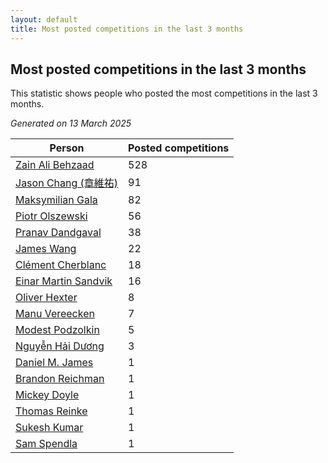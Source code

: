 ```yaml
---
layout: default
title: Most posted competitions in the last 3 months
---
```

## Most posted competitions in the last 3 months
This statistic shows people who posted the most competitions in the last 3 months.

*Generated on 13 March 2025*

| Person | Posted competitions |
| --- | --- |
| [Zain Ali Behzaad](https://www.worldcubeassociation.org/persons/2019BEHZ01) | 528 |
| [Jason Chang (章維祐)](https://www.worldcubeassociation.org/persons/2023CHAN15) | 91 |
| [Maksymilian Gala](https://www.worldcubeassociation.org/persons/2022GALA01) | 82 |
| [Piotr Olszewski](https://www.worldcubeassociation.org/persons/2013OLSZ02) | 56 |
| [Pranav Dandgaval](https://www.worldcubeassociation.org/persons/2017DAND01) | 38 |
| [James Wang](https://www.worldcubeassociation.org/persons/2015WANG87) | 22 |
| [Clément Cherblanc](https://www.worldcubeassociation.org/persons/2014CHER05) | 18 |
| [Einar Martin Sandvik](https://www.worldcubeassociation.org/persons/2018SAND22) | 16 |
| [Oliver Hexter](https://www.worldcubeassociation.org/persons/2022HEXT01) | 8 |
| [Manu Vereecken](https://www.worldcubeassociation.org/persons/2010VERE01) | 7 |
| [Modest Podzolkin](https://www.worldcubeassociation.org/persons/2017PODZ01) | 5 |
| [Nguyễn Hải Dương](https://www.worldcubeassociation.org/persons/2018DUON07) | 3 |
| [Daniel M. James](https://www.worldcubeassociation.org/persons/2012JAME04) | 1 |
| [Brandon Reichman](https://www.worldcubeassociation.org/persons/2015REIC02) | 1 |
| [Mickey Doyle](https://www.worldcubeassociation.org/persons/2021DOYL02) | 1 |
| [Thomas Reinke](https://www.worldcubeassociation.org/persons/2018REIN04) | 1 |
| [Sukesh Kumar](https://www.worldcubeassociation.org/persons/2017KUMA30) | 1 |
| [Sam Spendla](https://www.worldcubeassociation.org/persons/2015SPEN01) | 1 |
